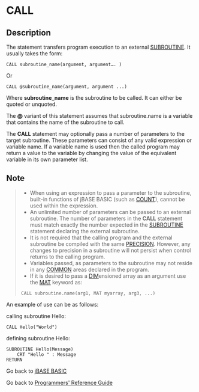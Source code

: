 # CALL

<PageHeader />

## Description

The statement transfers program execution to an external [SUBROUTINE](./../subroutine). It usually takes the form:

```
CALL subroutine_name(argument, argument…. )
```

Or

```
CALL @subroutine_name(argument, argument ...)
```

Where **subroutine\_name** is the subroutine to be called. It can either be quoted or unquoted.

The **@** variant of this statement assumes that subroutine.name is a variable that contains the name of the subroutine to call.

The **CALL** statement may optionally pass a number of parameters to the target subroutine. These parameters can consist of any valid expression or variable name. If a variable name is used then the called program may return a value to the variable by changing the value of the equivalent variable in its own parameter list.

## Note

> - When using an expression to pass a parameter to the subroutine, built-in functions of jBASE BASIC (such as [COUNT](./../count)), cannot be used within the expression.
> - An unlimited number of parameters can be passed to an external subroutine. The number of parameters in the **CALL** statement must match exactly the number expected in the [SUBROUTINE](./../subroutine) statement declaring the external subroutine.
> - It is not required that the calling program and the external subroutine be compiled with the same [PRECISION](./../precision). However, any changes to precision in a subroutine will not persist when control returns to the calling program.
> - Variables passed, as parameters to the subroutine may not reside in any [COMMON](./../common) areas declared in the program.
> - If it is desired to pass a [DIM](./../dimension-(dim))ensioned array as an argument use the [MAT](./../mat) keyword as:
>
> ```
> CALL subroutine.name(arg1, MAT myarray, arg3, ...)
> ```

An example of use can be as follows:

calling subroutine Hello:

```
CALL Hello("World")
```

defining subroutine Hello:

```
SUBROUTINE Hello(Message)
    CRT "Hello " : Message
RETURN
```

Go back to [jBASE BASIC](./../README.md)

Go back to [Programmers' Reference Guide](./../../reference-guides/jbc/README.md)

<PageFooter />
